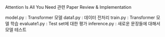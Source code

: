 Attention Is All You Need 관련 Paper Review & Implementation


model.py : Transformer 모델
data1.py : 데이터 전처리
train.py : Transformer 모델 학습
evaluate1.py : Test set에 대한 평가
inference.py : 새로운 문장들에 대해서 모델 테스트
